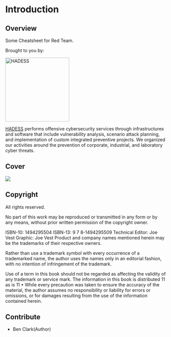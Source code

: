 # Introduction

## Overview

Some Cheatsheet for Red Team.

Brought to you by:

<img src="https://hadess.io/wp-content/uploads/2022/06/logo-white.png" alt="HADESS" width="200"/>

[HADESS](https://hadess.io) performs offensive cybersecurity services through infrastructures and software that include vulnerability analysis, scenario attack planning, and implementation of custom integrated preventive projects. We organized our activities around the prevention of corporate, industrial, and laboratory cyber threats.


## Cover

![](.gitbook/assets/31ziabee9hl._sx322_bo1-204-203-200_.jpg)

## Copyright

All rights reserved.

 No part of this work may be reproduced or transmitted in any form or by any means, without prior written permission of the copyright owner.

 ISBN-10: 1494295504 ISBN-13: 9 7 8-1494295509 Technical Editor: Joe Vest Graphic: Joe Vest Product and company names mentioned herein may be the trademarks of their respective owners. 

Rather than use a trademark symbol with every occurrence of a trademarked name, the author uses the names only in an editorial fashion, with no intention of infringement of the trademark. 

Use of a term in this book should not be regarded as affecting the validity of any trademark or service mark. The information in this book is distributed 11 as is 11 • While every precaution was taken to ensure the accuracy of the material, the author assumes no responsibility or liability for errors or omissions, or for damages resulting from the use of the information contained herein.

## Contribute

* Ben Clark\(Author\)



